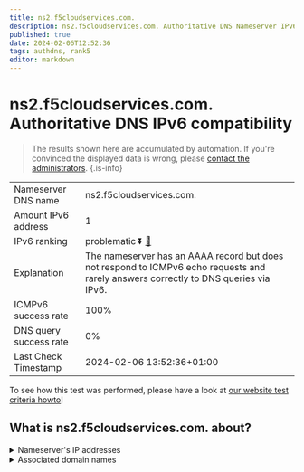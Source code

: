 ```yaml
---
title: ns2.f5cloudservices.com.
description: ns2.f5cloudservices.com. Authoritative DNS Nameserver IPv6 compatibility
published: true
date: 2024-02-06T12:52:36
tags: authdns, rank5
editor: markdown
---
```


# ns2.f5cloudservices.com. Authoritative DNS IPv6 compatibility

> The results shown here are accumulated by automation. If you're convinced the displayed data is wrong, please [contact the administrators](/howto/chat). 
{.is-info}




|   |   |
| - | - |
| Nameserver DNS name | ns2.f5cloudservices.com.
| Amount IPv6 address | 1
| IPv6 ranking | problematic :arrow_double_down: [🔗](/howto/ranking) |
| Explanation | The nameserver has an AAAA record but does not respond to ICMPv6 echo requests and rarely answers correctly to DNS queries via IPv6. |
| ICMPv6 success rate | 100%|
| DNS query success rate | 0% |
| Last Check Timestamp | 2024-02-06 13:52:36+01:00 |

To see how this test was performed, please have a look at [our website test criteria howto](/howto/testcriteria/authdns)!


## What is ns2.f5cloudservices.com. about?




<details>
<summary>Nameserver's IP addresses</summary>

2604:e180:1071::ffff:6ba2:b0dd

</details>



<details>
<summary>Associated domain names</summary>

www.siemens-healthineers.com

</details>
